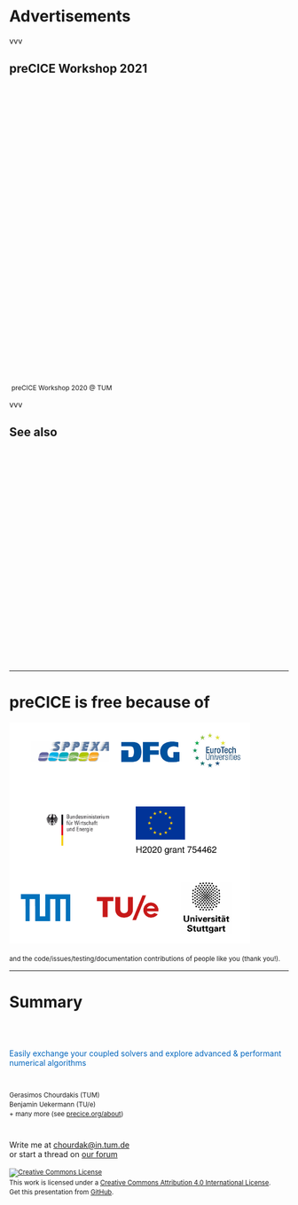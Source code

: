 # Advertisements

vvv

## preCICE Workshop 2021


<div class="container">
<div class="col" style="padding:50pt">
<a href="https://www.precice.org/" title="preCICE Workshop 2021"><img data-src="images/closing/preCICE2021.png" style="border:none; box-shadow:none; max-height:500px;"></a>
</div>
<div class="col">
<a href="https://www.precice.org/preCICE2020/" title="preCICE Workshop 2020"><img data-src="images/closing/workshop-group.jpeg" style="border:none; box-shadow:none; height:400px;"></a>
<small>preCICE Workshop 2020 @ TUM</small>
</div>
</div>

vvv

## See also

<p style="text-align:left">
<a href="https://whova.com/portal/webapp/thope_202006/Agenda/1055667" title="Training II-E: OpenFOAM for Multiphysics Applications"><img data-src="images/closing/chourdakis.png" style="border:none; box-shadow:none; height:200px; margin-bottom:-20px;"></a><br/>
<a href="https://whova.com/portal/webapp/thope_202006/Agenda/1055667" title="Training II-E: OpenFOAM for Multiphysics Applications"><img data-src="images/closing/marschall.png" style="border:none; box-shadow:none; height:200px;"></a>
</p>

---

# preCICE is free because of

<img src="images/closing/funding.png" style="height:400px;"/>

<small>and the code/issues/testing/documentation contributions of people like you (thank you!).</small>

---

# Summary

<div style="color:#0065BD; margin-top:50pt; margin-bottom:30pt;">
  Easily exchange your coupled solvers and explore advanced & performant numerical algorithms
</div>

<div>
  <small>Gerasimos Chourdakis (TUM)<br/> Benjamin Uekermann (TU/e)<br/> + many more (see <a href="https://www.precice.org/about/">precice.org/about</a>)</small>
  
  <div style="margin-top:30pt">
   <i class="fa fa-comments"></i> Write me at <a href="mailto:chourdak@in.tum.de">chourdak@in.tum.de</a><br/>or start a thread on <a href="https://precice.discourse.group/">our forum</a><br/>
  </div>
  
  <small><a rel="license" href="http://creativecommons.org/licenses/by/4.0/"><img alt="Creative Commons License" style="border-width:0" src="https://i.creativecommons.org/l/by/4.0/88x31.png" /></a><br />This work is licensed under a <a rel="license" href="http://creativecommons.org/licenses/by/4.0/">Creative Commons Attribution 4.0 International License</a>.<br/>Get this presentation from <a href="https://github.com/MakisH/ofw15-slides">GitHub</a>.</small>
</div>